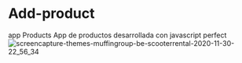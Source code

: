 # Add-product
app Products
App de productos desarrollada con javascript perfect
![screencapture-themes-muffingroup-be-scooterrental-2020-11-30-22_56_34](https://user-images.githubusercontent.com/44930181/100691854-fcbbae00-335f-11eb-8f69-5be2f25de671.png)
